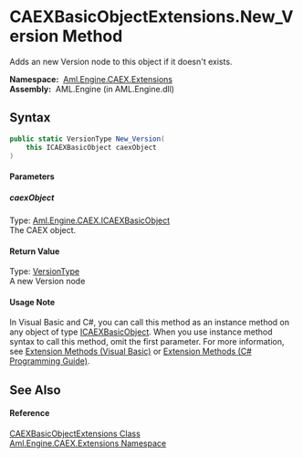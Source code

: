 CAEXBasicObjectExtensions.New_Version Method
============================================
Adds an new Version node to this object if it doesn't exists.

  **Namespace:**  [Aml.Engine.CAEX.Extensions][1]  
  **Assembly:**  AML.Engine (in AML.Engine.dll)

Syntax
------

```csharp
public static VersionType New_Version(
	this ICAEXBasicObject caexObject
)
```

#### Parameters

##### *caexObject*
Type: [Aml.Engine.CAEX.ICAEXBasicObject][2]  
The CAEX object.

#### Return Value
Type: [VersionType][3]  
 A new Version node 
#### Usage Note
In Visual Basic and C#, you can call this method as an instance method on any object of type [ICAEXBasicObject][2]. When you use instance method syntax to call this method, omit the first parameter. For more information, see [Extension Methods (Visual Basic)][4] or [Extension Methods (C# Programming Guide)][5].

See Also
--------

#### Reference
[CAEXBasicObjectExtensions Class][6]  
[Aml.Engine.CAEX.Extensions Namespace][1]  

[1]: ../README.md
[2]: ../../Aml.Engine.CAEX/ICAEXBasicObject/README.md
[3]: ../../Aml.Engine.CAEX/VersionType/README.md
[4]: https://docs.microsoft.com/dotnet/visual-basic/programming-guide/language-features/procedures/extension-methods
[5]: https://docs.microsoft.com/dotnet/csharp/programming-guide/classes-and-structs/extension-methods
[6]: README.md
[7]: https://www.automationml.org
[8]: ../../icons/logoShade.png